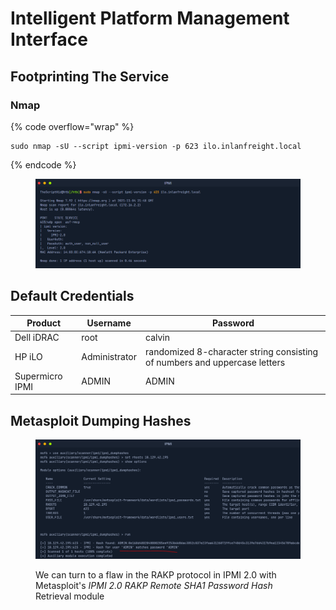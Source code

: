 # Intelligent Platform Management Interface

## Footprinting The Service

### Nmap

{% code overflow="wrap" %}
```
sudo nmap -sU --script ipmi-version -p 623 ilo.inlanfreight.local
```
{% endcode %}

<figure><img src="../.gitbook/assets/image (4) (1) (1).png" alt=""><figcaption></figcaption></figure>

## Default Credentials

| Product         | Username      | Password                                                                  |
| --------------- | ------------- | ------------------------------------------------------------------------- |
| Dell iDRAC      | root          | calvin                                                                    |
| HP iLO          | Administrator | randomized 8-character string consisting of numbers and uppercase letters |
| Supermicro IPMI | ADMIN         | ADMIN                                                                     |

## **Metasploit Dumping Hashes**

<figure><img src="../.gitbook/assets/image (1) (1) (1) (1) (1).png" alt=""><figcaption><p>We can turn to a flaw in the RAKP protocol in IPMI 2.0 with Metasploit's <em>IPMI 2.0 RAKP Remote SHA1 Password Hash</em> Retrieval module</p></figcaption></figure>

